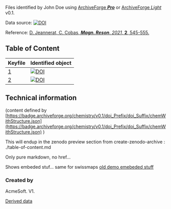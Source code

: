 Files identified by John Doe using [ArchiveForge ***Pro***](https://archiveforge.github.io/) or  [ArchiveForge *Light*](https://archiveforge.github.io/) v0.1.

Data source: [![DOI](https://zenodo.org/badge/DOI/10.5281/zenodo.5081742.svg)](https://doi.org/10.5281/zenodo.5081742)

Reference: [D. Jeannerat, C. Cobas, ***Magn. Reson***. *2021*, **2**, 545-555.](https://mr.copernicus.org/articles/2/545/2021/mr-2-545-2021-discussion.html)

## Table of Content 

Keyfile|Identified object
-----|----
 [1](https://connect.archiveforge.org/connect?keyfileTO-Be_insertedHere)| [![DOI](https://img.shields.io/endpoint?url=https://badge.archiveforge.org/chemistry/v0.1/doi_Prefix/doi_Suffix/chemWithStructure.json)](https://registry.archiveforge.org/chemistry/v0.1/doi_Prefix/doi_Suffix#cyclopropanes)
 [2](https://connect.archiveforge.org/connect?keyfileTO-Be_insertedHere) | [![DOI](https://img.shields.io/endpoint?url=https://badge.archiveforge.org/chemistry/v0.1/doi_Prefix/doi_Suffix/chemWithStructure.json)](https://registry.archiveforge.org/chemistry/v0.1/doi_Prefix/doi_Suffix#cyclopropanes)

## Technical information 

(content defined by  [https://badge.archiveforge.org/chemistry/v0.1/doi_Prefix/doi_Suffix/chemWithStructure.json](https://badge.archiveforge.org/chemistry/v0.1/doi_Prefix/doi_Suffix/chemWithStructure.json) )

This will endup in the zenodo preview section
from create-zenodo-archive : ./table-of-content.md

Only pure markdown, no href...

Shows embeded stuf... same for swissmaps 
[old demo emebeded stuff](https://chemedata.github.io/create-zenodo-archive/)

### Created by
AcmeSoft. V1.

[Derived data](https://registry.archiveforge.org/chemistry/v0.1/doi_Prefix/doi_Suffix)